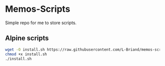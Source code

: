 # Memos-Scripts

Simple repo for me to store scripts.

## Alpine scripts

```sh
wget -O install.sh https://raw.githubusercontent.com/L-Briand/memos-scripts/main/alpine-filebrowser.sh
chmod +x install.sh
./install.sh
```